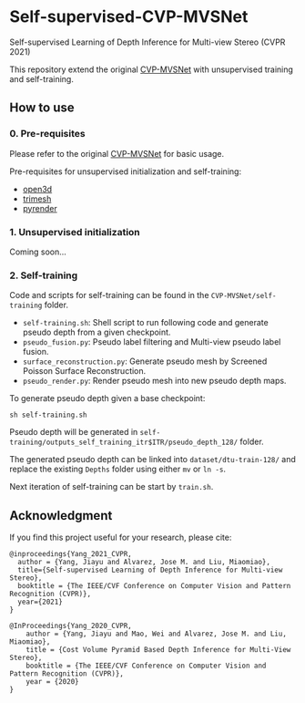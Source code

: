 # Self-supervised-CVP-MVSNet
Self-supervised Learning of Depth Inference for Multi-view Stereo (CVPR 2021)

This repository extend the original [CVP-MVSNet](https://github.com/JiayuYANG/CVP-MVSNet) with unsupervised training and self-training.

## How to use

### 0. Pre-requisites
Please refer to the original [CVP-MVSNet](https://github.com/JiayuYANG/CVP-MVSNet) for basic usage.

Pre-requisites for unsupervised initialization and self-training:
* [open3d](http://www.open3d.org/docs/release/getting_started.html)
* [trimesh](https://github.com/mikedh/trimesh)
* [pyrender](https://pyrender.readthedocs.io/en/latest/install/index.html#installpyopengl) 

### 1. Unsupervised initialization
Coming soon...

### 2. Self-training
Code and scripts for self-training can be found in the `CVP-MVSNet/self-training` folder. 
* `self-training.sh`: Shell script to run following code and generate pseudo depth from a given checkpoint.
* `pseudo_fusion.py`: Pseudo label filtering and Multi-view pseudo label fusion.
* `surface_reconstruction.py`: Generate pseudo mesh by Screened Poisson Surface Reconstruction.
* `pseudo_render.py`: Render pseudo mesh into new pseudo depth maps.

To generate pseudo depth given a base checkpoint:

`sh self-training.sh`

Pseudo depth will be generated in `self-training/outputs_self_training_itr$ITR/pseudo_depth_128/` folder.

The generated pseudo depth can be linked into `dataset/dtu-train-128/` and replace the existing `Depths` folder using either `mv` or `ln -s`.

Next iteration of self-training can be start by `train.sh`.

## Acknowledgment

If you find this project useful for your research, please cite:

```
@inproceedings{Yang_2021_CVPR,
  author = {Yang, Jiayu and Alvarez, Jose M. and Liu, Miaomiao},
  title={Self-supervised Learning of Depth Inference for Multi-view Stereo},
  booktitle = {The IEEE/CVF Conference on Computer Vision and Pattern Recognition (CVPR)},
  year={2021}
}

@InProceedings{Yang_2020_CVPR,
    author = {Yang, Jiayu and Mao, Wei and Alvarez, Jose M. and Liu, Miaomiao},
    title = {Cost Volume Pyramid Based Depth Inference for Multi-View Stereo},
    booktitle = {The IEEE/CVF Conference on Computer Vision and Pattern Recognition (CVPR)},
    year = {2020}
}
```